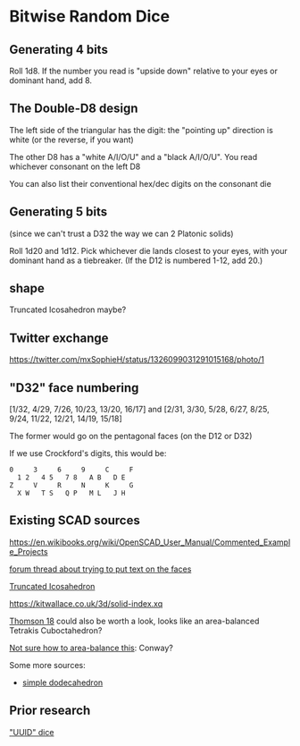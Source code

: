 # Bitwise Random Dice

## Generating 4 bits

Roll 1d8. If the number you read is "upside down" relative to your eyes or dominant hand, add 8.

## The Double-D8 design

The left side of the triangular has the digit: the "pointing up" direction is white (or the reverse, if you want)

The other D8 has a "white A/I/O/U" and a "black A/I/O/U". You read whichever consonant on the left D8

You can also list their conventional hex/dec digits on the consonant die

## Generating 5 bits

(since we can't trust a D32 the way we can 2 Platonic solids)

Roll 1d20 and 1d12. Pick whichever die lands closest to your eyes, with your dominant hand as a tiebreaker. (If the D12 is numbered 1-12, add 20.)

## shape

Truncated Icosahedron maybe?

## Twitter exchange

https://twitter.com/mxSophieH/status/1326099031291015168/photo/1

## "D32" face numbering

[1/32, 4/29, 7/26, 10/23, 13/20, 16/17] and [2/31, 3/30, 5/28, 6/27, 8/25, 9/24, 11/22, 12/21, 14/19, 15/18]

The former would go on the pentagonal faces (on the D12 or D32)

If we use Crockford's digits, this would be:

```
0     3     6     9     C     F
  1 2   4 5   7 8   A B   D E
Z     V     R     N     K     G
  X W   T S   Q P   M L   J H
```

## Existing SCAD sources

https://en.wikibooks.org/wiki/OpenSCAD_User_Manual/Commented_Example_Projects

[forum thread about trying to put text on the faces](http://forum.openscad.org/Text-on-a-dodecahedron-td15409i20.html)

[Truncated Icosahedron](https://www.thingiverse.com/thing:1124885)

https://kitwallace.co.uk/3d/solid-index.xq

[Thomson 18](https://kitwallace.co.uk/3d/solid-index.xq?mode=solid&id=Thomson18) could also be worth a look, looks like an area-balanced
Tetrakis Cuboctahedron?

[Not sure how to area-balance this](https://kitwallace.co.uk/3d/solid-index.xq?mode=solid&id=TruncatedIcosahedron): Conway?

Some more sources:

- [simple dodecahedron](https://www.thingiverse.com/thing:204547)

## Prior research

["UUID" dice](5075bbef-356b-4022-910b-53fae7382803.md)
